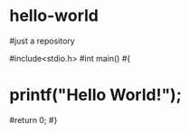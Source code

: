 # hello-world
#just a repository

#include<stdio.h>
#int main()
#{
 # printf("Hello World!");
  #return 0;
#}

